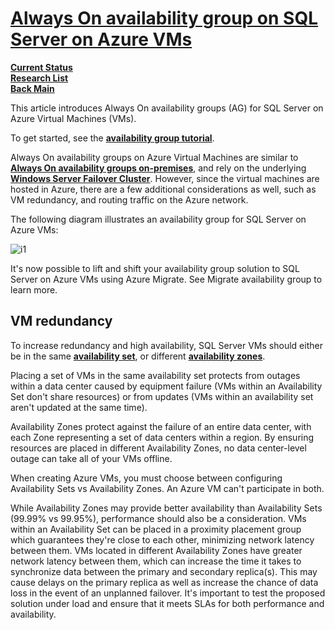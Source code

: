 # **[Always On availability group on SQL Server on Azure VMs](https://learn.microsoft.com/en-us/azure/azure-sql/virtual-machines/windows/availability-group-overview?view=azuresql)**

**[Current Status](../../../a_status/current_tasks.md)**\
**[Research List](../../research_list.md)**\
**[Back Main](../../../README.md)**

This article introduces Always On availability groups (AG) for SQL Server on Azure Virtual Machines (VMs).

To get started, see the **[availability group tutorial](https://learn.microsoft.com/en-us/azure/azure-sql/virtual-machines/windows/availability-group-manually-configure-prerequisites-tutorial-multi-subnet?view=azuresql)**.

Always On availability groups on Azure Virtual Machines are similar to **[Always On availability groups on-premises](https://learn.microsoft.com/en-us/sql/database-engine/availability-groups/windows/always-on-availability-groups-sql-server)**, and rely on the underlying **[Windows Server Failover Cluster](https://learn.microsoft.com/en-us/azure/azure-sql/virtual-machines/windows/hadr-windows-server-failover-cluster-overview?view=azuresql)**. However, since the virtual machines are hosted in Azure, there are a few additional considerations as well, such as VM redundancy, and routing traffic on the Azure network.

The following diagram illustrates an availability group for SQL Server on Azure VMs:

![i1](https://learn.microsoft.com/en-us/azure/azure-sql/virtual-machines/windows/media/availability-group-overview/00-endstatesamplenoelb.png?view=azuresql)

It's now possible to lift and shift your availability group solution to SQL Server on Azure VMs using Azure Migrate. See Migrate availability group to learn more.

## VM redundancy

To increase redundancy and high availability, SQL Server VMs should either be in the same **[availability set](https://learn.microsoft.com/en-us/azure/virtual-machines/availability-set-overview)**, or different **[availability zones](https://learn.microsoft.com/en-us/azure/reliability/availability-zones-overview)**.

Placing a set of VMs in the same availability set protects from outages within a data center caused by equipment failure (VMs within an Availability Set don't share resources) or from updates (VMs within an availability set aren't updated at the same time).

Availability Zones protect against the failure of an entire data center, with each Zone representing a set of data centers within a region. By ensuring resources are placed in different Availability Zones, no data center-level outage can take all of your VMs offline.

When creating Azure VMs, you must choose between configuring Availability Sets vs Availability Zones. An Azure VM can't participate in both.

While Availability Zones may provide better availability than Availability Sets (99.99% vs 99.95%), performance should also be a consideration. VMs within an Availability Set can be placed in a proximity placement group which guarantees they're close to each other, minimizing network latency between them. VMs located in different Availability Zones have greater network latency between them, which can increase the time it takes to synchronize data between the primary and secondary replica(s). This may cause delays on the primary replica as well as increase the chance of data loss in the event of an unplanned failover. It's important to test the proposed solution under load and ensure that it meets SLAs for both performance and availability.
